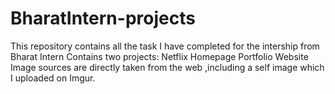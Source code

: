 # BharatIntern-projects
This repository contains all the task I have completed for the intership from Bharat Intern 
Contains two projects: Netflix Homepage 
                       Portfolio Website
Image sources are directly taken from the web ,including a self image which I uploaded on Imgur.

